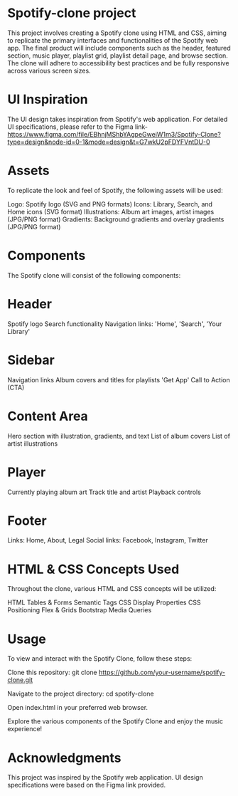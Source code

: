 # Spotify-clone project
This project involves creating a Spotify clone using HTML and CSS, aiming to replicate the primary interfaces and functionalities of the Spotify web app. The final product will include components such as the header, featured section, music player, playlist grid, playlist detail page, and browse section. The clone will adhere to accessibility best practices and be fully responsive across various screen sizes.

# UI Inspiration
The UI design takes inspiration from Spotify's web application. For detailed UI specifications, please refer to the Figma link- https://www.figma.com/file/EBhnjMShbYAgpeGweiW1m3/Spotify-Clone?type=design&node-id=0-1&mode=design&t=G7wkU2pFDYFVntDU-0

# Assets
To replicate the look and feel of Spotify, the following assets will be used:

Logo: Spotify logo (SVG and PNG formats)
Icons: Library, Search, and Home icons (SVG format)
Illustrations: Album art images, artist images (JPG/PNG format)
Gradients: Background gradients and overlay gradients (JPG/PNG format)
# Components
The Spotify clone will consist of the following components:

# Header
Spotify logo
Search functionality
Navigation links: 'Home', 'Search', 'Your Library'
# Sidebar
Navigation links
Album covers and titles for playlists
'Get App' Call to Action (CTA)
# Content Area
Hero section with illustration, gradients, and text
List of album covers
List of artist illustrations
# Player
Currently playing album art
Track title and artist
Playback controls
# Footer
Links: Home, About, Legal
Social links: Facebook, Instagram, Twitter
# HTML & CSS Concepts Used
Throughout the clone, various HTML and CSS concepts will be utilized:

HTML Tables & Forms
Semantic Tags
CSS Display Properties
CSS Positioning
Flex & Grids
Bootstrap
Media Queries
# Usage
To view and interact with the Spotify Clone, follow these steps:

Clone this repository: git clone https://github.com/your-username/spotify-clone.git

Navigate to the project directory: cd spotify-clone

Open index.html in your preferred web browser.

Explore the various components of the Spotify Clone and enjoy the music experience!
# Acknowledgments
This project was inspired by the Spotify web application.
UI design specifications were based on the Figma link provided.
